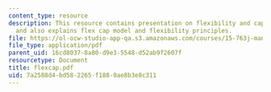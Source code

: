```yaml
---
content_type: resource
description: This resource contains presentation on flexibility and capacity planning
  and also explains flex cap model and flexibility principles.
file: https://ol-ocw-studio-app-qa.s3.amazonaws.com/courses/15-763j-manufacturing-system-and-supply-chain-design-spring-2005/7a2588d4bd582265f1880ae8b3e8c311_flexcap.pdf
file_type: application/pdf
parent_uid: 16cd8037-8a80-d9e3-5548-d52ab9f2607f
resourcetype: Document
title: flexcap.pdf
uid: 7a2588d4-bd58-2265-f188-0ae8b3e8c311
---
```

